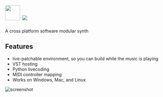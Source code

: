 # <img src="https://raw.githubusercontent.com/majkinetor/au-packages/master/bespoke/icon.png" width="48" height="48"/> [![](https://img.shields.io/chocolatey/v/bespoke.svg?color=red&label=bespoke)](https://chocolatey.org/packages/bespoke)

A cross platform software modular synth

## Features

- live-patchable environment, so you can build while the music is playing
- VST hosting
- Python livecoding
- MIDI controller mapping
- Works on Windows, Mac, and Linux


![screenshot](https://cdn.rawgit.com/majkinetor/chocolatey/master/bespoke/screenshot.png)
